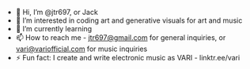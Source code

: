 - 👋 Hi, I’m @jtr697, or Jack
- 👀 I’m interested in coding art and generative visuals for art and music
- 🌱 I’m currently learning 
- 📫 How to reach me - jtr697@gmail.com for general inquiries, or vari@variofficial.com for music inquiries
- ⚡ Fun fact: I create and write electronic music as VARI - linktr.ee/vari

<!---
jtr697/jtr697 is a ✨ special ✨ repository because its `README.md` (this file) appears on your GitHub profile.
You can click the Preview link to take a look at your changes.
--->
